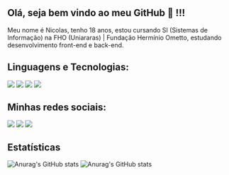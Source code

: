 ## Olá, seja bem vindo ao meu GitHub 👋 !!!

Meu nome é Nicolas, tenho 18 anos, estou cursando SI (Sistemas de Informação) na FHO (Uniararas) | Fundação Hermínio Ometto, estudando desenvolvimento front-end e back-end.

## Linguagens e Tecnologias:

[<img src="https://img.shields.io/badge/HTML5-E34F26?style=for-the-badge&logo=html5&logoColor=white"/>]()
[<img src="https://img.shields.io/badge/CSS3-1572B6?style=for-the-badge&logo=css3&logoColor=white"/>]()
[<img src="https://img.shields.io/badge/JavaScript-323330?style=for-the-badge&logo=javascript&logoColor=F7DF1E"/>]()
[<img src="https://img.shields.io/badge/Visual_Studio_Code-0078D4?style=for-the-badge&logo=visual%20studio%20code&logoColor=white"/>]()

## Minhas redes sociais:
<a href="https://www.linkedin.com/in/ngracioli/" target="_blank"><img src="https://img.shields.io/badge/linkedin-0077B5.svg?style=for-the-badge&logo=linkedin&logoColor=white"/></a>
<a href="mailto:nicolas.gracioli@gmail.com"><img src="https://img.shields.io/badge/Gmail-D14836?style=for-the-badge&logo=gmail&logoColor=white"/></a>
<a href="https://www.instagram.com/ns.curse/" target="_blank"><img src="https://img.shields.io/badge/Instagram-%23E4405F.svg?style=for-the-badge&logo=Instagram&logoColor=white"/></a>

## Estatísticas
![Anurag's GitHub stats](https://github-readme-stats.vercel.app/api?username=ngracioli&count_private=true&include_all_commits=true&show_icons=true&theme=dark&hide_border=false&show_owner=true)
![Anurag's GitHub stats](https://github-readme-stats.vercel.app/api/top-langs/?username=ngracioli&theme=dark&hide_border=false&&layout=compact)
